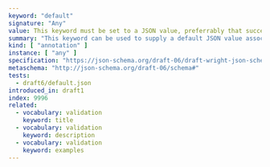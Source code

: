 ```yaml
---
keyword: "default"
signature: "Any"
value: This keyword must be set to a JSON value, preferrably that successfully validates against the corresponding subschema
summary: "This keyword can be used to supply a default JSON value associated with a particular schema."
kind: [ "annotation" ]
instance: [ "any" ]
specification: "https://json-schema.org/draft-06/draft-wright-json-schema-validation-01#rfc.section.7.3"
metaschema: "http://json-schema.org/draft-06/schema#"
tests:
  - draft6/default.json
introduced_in: draft1
index: 9996
related:
  - vocabulary: validation
    keyword: title
  - vocabulary: validation
    keyword: description
  - vocabulary: validation
    keyword: examples
---
```

